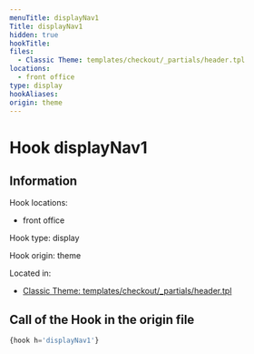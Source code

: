 ```yaml
---
menuTitle: displayNav1
Title: displayNav1
hidden: true
hookTitle: 
files:
  - Classic Theme: templates/checkout/_partials/header.tpl
locations:
  - front office
type: display
hookAliases:
origin: theme
---
```


# Hook displayNav1

## Information

Hook locations: 
  - front office

Hook type: display

Hook origin: theme

Located in: 
  - [Classic Theme: templates/checkout/_partials/header.tpl](https://github.com/PrestaShop/classic-theme/blob/develop/templates/checkout/_partials/header.tpl)

## Call of the Hook in the origin file

```php
{hook h='displayNav1'}
```